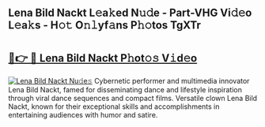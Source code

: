 ## Lena Bild Nackt L𝚎a𝚔ed N𝚞𝚍e - Part-VHG Vi𝚍𝚎o L𝚎a𝚔s - H𝚘𝚝 O𝚗𝚕yf𝚊ns P𝚑𝚘tos TgXTr

# <h2><a href="http://kfe15j.oniu.top/?m=Lena+Bild+Nackt">🔗👉 🔴 Lena Bild Nackt P𝚑ot𝚘𝚜 V𝚒d𝚎o</a></h2>

[![Lena Bild Nackt Nu𝚍e𝚜](https://i.imgur.com/0qMVB7G.gif)](http://kfe15j.oniu.top/?m=Lena+Bild+Nackt)
Cybernetic performer and multimedia innovator Lena Bild Nackt, famed for disseminating dance and lifestyle inspiration through viral dance sequences and compact films. Versatile clown Lena Bild Nackt, known for their exceptional skills and accomplishments in entertaining audiences with humor and satire.  
